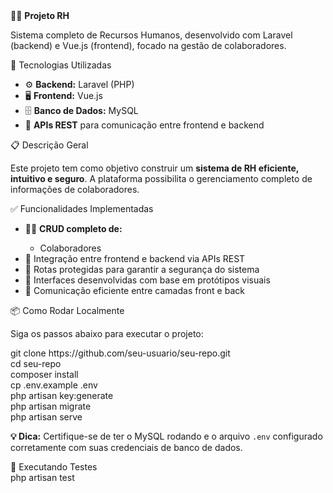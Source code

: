 
<body>

  <div class="section">
    <div class="emoji-title">👨‍💼 <strong>Projeto RH</strong></div>
    <p>Sistema completo de Recursos Humanos, desenvolvido com <span class="highlight">Laravel (backend)</span> e <span class="highlight">Vue.js (frontend)</span>, focado na gestão de colaboradores.</p>
  </div>

  <div class="section">
    <div class="emoji-title">🧰 Tecnologias Utilizadas</div>
    <ul>
      <li>⚙️ <strong>Backend:</strong> Laravel (PHP)</li>
      <li>🖥️ <strong>Frontend:</strong> Vue.js</li>
      <li>🗄️ <strong>Banco de Dados:</strong> MySQL</li>
      <li>🔐 <strong>APIs REST</strong> para comunicação entre frontend e backend</li>
    </ul>
  </div>

  <div class="section">
    <div class="emoji-title">📋 Descrição Geral</div>
    <p>Este projeto tem como objetivo construir um <strong>sistema de RH eficiente, intuitivo e seguro</strong>. A plataforma possibilita o gerenciamento completo de informações de colaboradores.</p>
  </div>

  <div class="section">
    <div class="emoji-title">✅ Funcionalidades Implementadas</div>
    <ul>
      <li>🧑‍💼 <strong>CRUD completo de:</strong></li>
      <ul>
        <li>Colaboradores</li>
      </ul>
      <li>🔄 Integração entre frontend e backend via APIs REST</li>
      <li>🔐 Rotas protegidas para garantir a segurança do sistema</li>
      <li>🎨 Interfaces desenvolvidas com base em protótipos visuais</li>
      <li>💬 Comunicação eficiente entre camadas front e back</li>
    </ul>
  </div>

  <div class="section">
    <div class="emoji-title">📦 Como Rodar Localmente</div>
    <p>Siga os passos abaixo para executar o projeto:</p>
    <div class="code-block">
      git clone https://github.com/seu-usuario/seu-repo.git<br>
      cd seu-repo<br>
      composer install<br>
      cp .env.example .env<br>
      php artisan key:generate<br>
      php artisan migrate<br>
      php artisan serve
    </div>
    <p><strong>💡 Dica:</strong> Certifique-se de ter o MySQL rodando e o arquivo <code>.env</code> configurado corretamente com suas credenciais de banco de dados.</p>
  </div>

  <div class="section">
    <div class="emoji-title">🧪 Executando Testes</div>
    <div class="code-block">
      php artisan test
    </div>
  </div>

</body>
</html>
